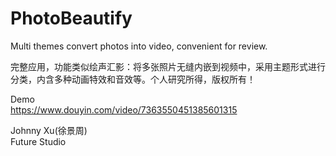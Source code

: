 # PhotoBeautify

Multi themes convert photos into video, convenient for review.

完整应用，功能类似绘声汇影：将多张照片无缝内嵌到视频中，采用主题形式进行分类，内含多种动画特效和音效等。个人研究所得，版权所有！

Demo  
https://www.douyin.com/video/7363550451385601315   

Johnny Xu(徐景周)  
Future Studio
